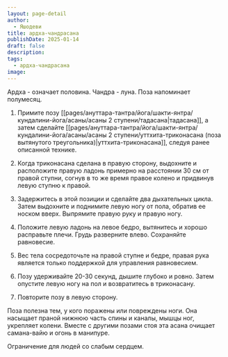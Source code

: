 ```yaml
---
layout: page-detail
author:
  - Яшодеви
title: ардха-чандрасана
publishDate: 2025-01-14
draft: false
description: 
tags:
  - ардха-чандрасана
image:
---
```

Ардха - означает половина. Чандра - луна. Поза напоминает полумесяц. 

1. Примите позу [[pages/ануттара-тантра/йога/шакти-янтра/кундалини-йога/асаны/асаны 2 ступени/тадасана|тадасана]], а затем сделайте [[pages/ануттара-тантра/йога/шакти-янтра/кундалини-йога/асаны/асаны 2 ступени/уттхита-триконасана (поза вытянутого треугольника)|уттхита-триконасана]], следуя ранее описанной технике. 

2. Когда триконасана сделана в правую сторону, выдохните и расположите правую ладонь примерно на расстоянии 30 см от правой ступни, согнув в то же время правое колено и придвинув левую ступню к правой. 

3. Задержитесь в этой позиции и сделайте два дыхательных цикла. Затем выдохните и поднимите левую ногу от пола, обратив ее носком вверх. Выпрямите правую руку и правую ногу. 

4. Положите левую ладонь на левое бедро, вытянитесь и хорошо расправьте плечи. Грудь разверните влево. Сохраняйте равновесие. 

5. Вес тела сосредоточьте на правой ступне и бедре, правая рука является только поддержкой для управления равновесием. 

6. Позу удерживайте 20-30 секунд, дышите глубоко и ровно. Затем опустите левую ногу на пол и возвратитесь в триконасану. 

7. Повторите позу в левую сторону. 

Поза полезна тем, у кого поражены или повреждены ноги. Она насыщает праной нижнюю часть спины и каналы, мышцы ног, укрепляет колени. Вместе с другими позами стоя эта асана очищает самана-вайю и огонь в манипуре. 

Ограничение для людей со слабым сердцем.